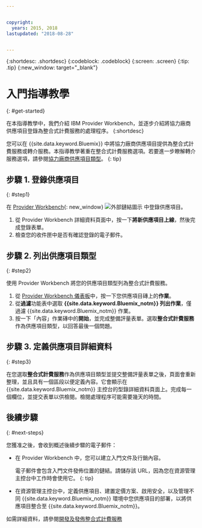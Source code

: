 ```yaml
---


copyright:
  years: 2015, 2018
lastupdated: "2018-08-28"


---
```


{:shortdesc: .shortdesc}
{:codeblock: .codeblock}
{:screen: .screen}
{:tip: .tip}
{:new_window: target="_blank"}

# 入門指導教學
{: #get-started}

在本指導教學中，我們介紹 IBM Provider Workbench，並逐步介紹將協力廠商供應項目登錄為整合式計費服務的處理程序。
{:shortdesc}

您可以在 {{site.data.keyword.Bluemix}} 中將協力廠商供應項目提供為整合式計費服務或轉介服務。本指導教學著重在整合式計費服務選項。若要進一步瞭解轉介服務選項，請參閱[協力廠商供應項目類型](/docs/third-party/offering-types.html)。
{: tip}

## 步驟 1. 登錄供應項目
{: #step1}

在 [Provider Workbench](https://www.ibm.com/marketplace/workbench/){: new_window} ![外部鏈結圖示](../icons/launch-glyph.svg "外部鏈結圖示") 中登錄供應項目。

1. 從 Provider Workbench 詳細資料頁面中，按一下**將新供應項目上線**，然後完成登錄表單。
2. 檢查您的收件匣中是否有確認登錄的電子郵件。

## 步驟 2. 列出供應項目類型
{: #step2}

使用 Provider Workbench 將您的供應項目類型列為整合式計費服務。

1. 從 [Provider Workbench 儀表板](https://www.ibm.com/marketplace/workbench/provider/dashboard)中，按一下您供應項目磚上的**作業**。
2. 從**過濾**功能表中選取 **{{site.data.keyword.Bluemix_notm}} 列出作業**，僅過濾 {{site.data.keyword.Bluemix_notm}} 作業。
3. 按一下「內容」作業磚中的**開始**，並完成整備評量表單。選取**整合式計費服務**作為供應項目類型，以回答最後一個問題。

## 步驟 3. 定義供應項目詳細資料
{: #step3}

在您選取**整合式計費服務**作為供應項目類型並提交整備評量表單之後，頁面會重新整理，並且具有一個區段以便定義內容。它會顯示在 {{site.data.keyword.Bluemix_notm}} 主控台的型錄詳細資料頁面上。完成每一個欄位，並提交表單以供檢閱。檢閱處理程序可能需要幾天的時間。

## 後續步驟
{: #next-steps}

您獲准之後，會收到概述後續步驟的電子郵件：

* 在 Provider Workbench 中，您可以建立入門文件及行銷內容。

  電子郵件會包含入門文件發佈位置的鏈結。請儲存該 URL，因為您在資源管理主控台中工作時會使用它。
  {: tip}

* 在資源管理主控台中，定義供應項目、建置定價方案、啟用安全，以及管理不同 {{site.data.keyword.Bluemix_notm}} 環境中您供應項目的部署，以將供應項目整合至 {{site.data.keyword.Bluemix_notm}}。 

如需詳細資料，請參閱[開發及發佈整合式計費服務](/docs/third-party/integrated-billing-service.html)

